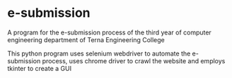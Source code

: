# e-submission
A program for the e-submission process of the third year of computer engineering department of Terna Engineering College

This python program uses selenium webdriver to automate the e-submission process, uses chrome driver to crawl the website and employs tkinter to create a GUI
